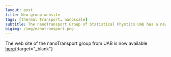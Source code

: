 ```yaml
---
layout: post
title: New group website
tags: [thermal transport, nanoscale]
subtitle: The nanoTransport Group of Statistical Phystics UAB has a new website
bigimg: /img/nanotransport.png
---
```


The web site of the nanoTransport group from UAB is now available [here](http://grupsderecerca.uab.cat/nanotransport/en){:target="_blank"}

